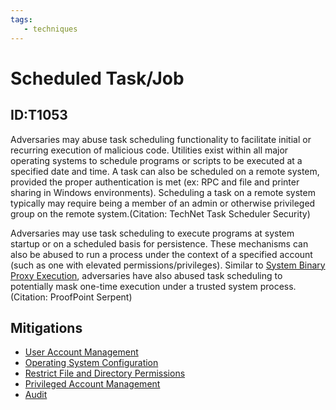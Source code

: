 ```yaml
---
tags:
   - techniques
---
```

# Scheduled Task/Job
## ID:T1053
Adversaries may abuse task scheduling functionality to facilitate initial or recurring execution of malicious code. Utilities exist within all major operating systems to schedule programs or scripts to be executed at a specified date and time. A task can also be scheduled on a remote system, provided the proper authentication is met (ex: RPC and file and printer sharing in Windows environments). Scheduling a task on a remote system typically may require being a member of an admin or otherwise privileged group on the remote system.(Citation: TechNet Task Scheduler Security)

Adversaries may use task scheduling to execute programs at system startup or on a scheduled basis for persistence. These mechanisms can also be abused to run a process under the context of a specified account (such as one with elevated permissions/privileges). Similar to [System Binary Proxy Execution](techniques/T1218), adversaries have also abused task scheduling to potentially mask one-time execution under a trusted system process.(Citation: ProofPoint Serpent)
## Mitigations
* [User Account Management](mitigations/M1018)
* [Operating System Configuration](mitigations/M1028)
* [Restrict File and Directory Permissions](mitigations/M1022)
* [Privileged Account Management](mitigations/M1026)
* [Audit](mitigations/M1047)
